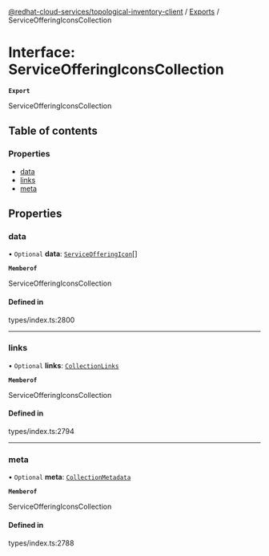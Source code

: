 [@redhat-cloud-services/topological-inventory-client](../README.md) / [Exports](../modules.md) / ServiceOfferingIconsCollection

# Interface: ServiceOfferingIconsCollection

**`Export`**

ServiceOfferingIconsCollection

## Table of contents

### Properties

- [data](ServiceOfferingIconsCollection.md#data)
- [links](ServiceOfferingIconsCollection.md#links)
- [meta](ServiceOfferingIconsCollection.md#meta)

## Properties

### data

• `Optional` **data**: [`ServiceOfferingIcon`](ServiceOfferingIcon.md)[]

**`Memberof`**

ServiceOfferingIconsCollection

#### Defined in

types/index.ts:2800

___

### links

• `Optional` **links**: [`CollectionLinks`](CollectionLinks.md)

**`Memberof`**

ServiceOfferingIconsCollection

#### Defined in

types/index.ts:2794

___

### meta

• `Optional` **meta**: [`CollectionMetadata`](CollectionMetadata.md)

**`Memberof`**

ServiceOfferingIconsCollection

#### Defined in

types/index.ts:2788
